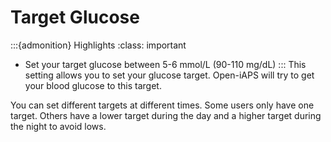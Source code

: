 # Target Glucose
:::{admonition} Highlights
:class: important
- Set your target glucose between 5-6 mmol/L (90-110 mg/dL)
:::
This setting allows you to set your glucose target. Open-iAPS will try to get your blood glucose to this target.

You can set different targets at different times. Some users only have one target. Others have a lower target during the day and a higher target during the night to avoid lows.
